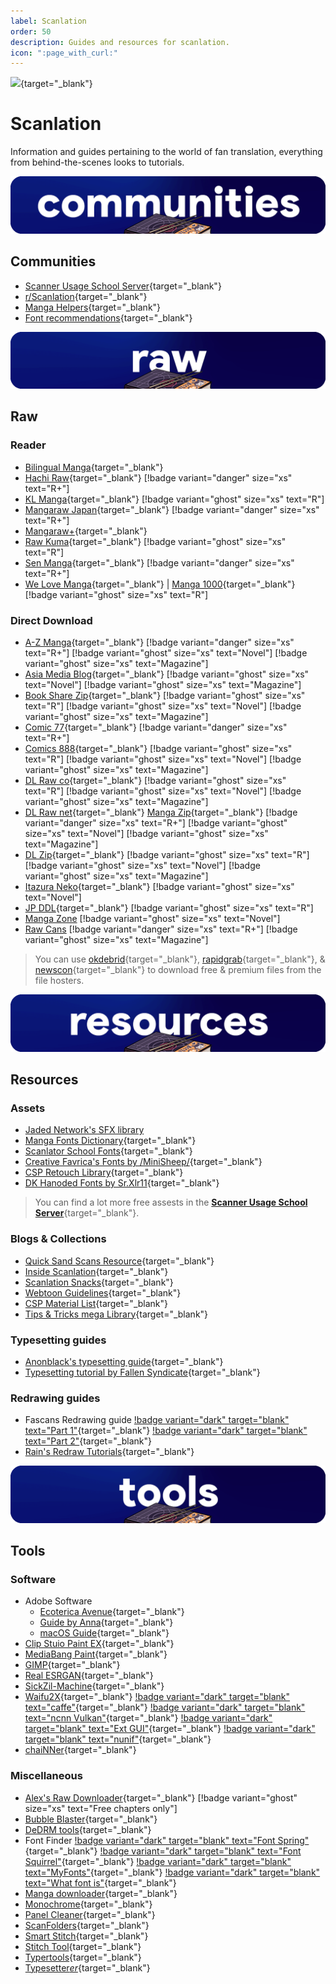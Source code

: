 ```yaml
---
label: Scanlation
order: 50
description: Guides and resources for scanlation.
icon: ":page_with_curl:"
---
```

![](https://cdn.apollo.moe/img/scan.png){target="_blank"}
# Scanlation
Information and guides pertaining to the world of fan translation, everything from behind-the-scenes looks to tutorials.


![](/static/banner/comms.png)
## Communities
- [Scanner Usage School Server](https://discord.com/invite/NCzxVB9){target="_blank"}
- [r/Scanlation](https://www.reddit.com/r/Scanlation/){target="_blank"}
- [Manga Helpers](https://mangahelpers.com/){target="_blank"}
- [Font recommendations](https://discord.gg/kgZ4MXgzpx){target="_blank"}

![](/static/banner/raw.png)
## Raw

### Reader
- [Bilingual Manga](https://bilingualmanga.net/){target="_blank"}
- [Hachi Raw](https://hachiraw.com/){target="_blank"} [!badge variant="danger" size="xs" text="R+"]
- [KL Manga](https://klmanga.com/){target="_blank"} [!badge variant="ghost" size="xs" text="R"]
- [Mangaraw Japan](https://mangaraw.to/){target="_blank"} [!badge variant="danger" size="xs" text="R+"]
- [Mangaraw+](https://mangarawplus.co/){target="_blank"}
- [Raw Kuma](https://rawkuma.com/){target="_blank"} [!badge variant="ghost" size="xs" text="R"]
- [Sen Manga](https://raw.senmanga.com/ ){target="_blank"} [!badge variant="danger" size="xs" text="R+"]
- [We Love Manga](https://welovemanga.one/){target="_blank"} | [Manga 1000](https://manga1000.top/){target="_blank"} [!badge variant="ghost" size="xs" text="R"]

### Direct Download
- [A-Z Manga](https://www.a-zmanga.net/){target="_blank"} [!badge variant="danger" size="xs" text="R+"]  [!badge variant="ghost" size="xs" text="Novel"] [!badge variant="ghost" size="xs" text="Magazine"]
- [Asia Media Blog](https://asiamediablog.com/media/comic/manga/){target="_blank"}  [!badge variant="ghost" size="xs" text="Novel"] [!badge variant="ghost" size="xs" text="Magazine"]
- [Book Share Zip](https://bszip.com/){target="_blank"} [!badge variant="ghost" size="xs" text="R"]  [!badge variant="ghost" size="xs" text="Novel"]  [!badge variant="ghost" size="xs" text="Magazine"]
- [Comic 77](https://comic77.com/ ){target="_blank"} [!badge variant="danger" size="xs" text="R+"]
- [Comics 888](https://comics888.com/){target="_blank"} [!badge variant="ghost" size="xs" text="R"]  [!badge variant="ghost" size="xs" text="Novel"] [!badge variant="ghost" size="xs" text="Magazine"]
- [DL Raw co](https://dl-raw.co/){target="_blank"} [!badge variant="ghost" size="xs" text="R"]  [!badge variant="ghost" size="xs" text="Novel"] [!badge variant="ghost" size="xs" text="Magazine"]
- [DL Raw net](https://dlraw.net/category/raw-manga/){target="_blank"}  [Manga Zip](https://manga-zip.info/category/raw-manga/){target="_blank"} [!badge variant="danger" size="xs" text="R+"]  [!badge variant="ghost" size="xs" text="Novel"] [!badge variant="ghost" size="xs" text="Magazine"]
- [DL Zip](https://dl-zip.com/){target="_blank"} [!badge variant="ghost" size="xs" text="R"]  [!badge variant="ghost" size="xs" text="Novel"] [!badge variant="ghost" size="xs" text="Magazine"]
- [Itazura Neko](https://djtguide.github.io/library/manga/subete){target="_blank"}  [!badge variant="ghost" size="xs" text="Novel"]
- [JP DDL](https://jpddl.com/manga){target="_blank"} [!badge variant="ghost" size="xs" text="R"]
- [Manga Zone](http://www.manga-zone.org/)  [!badge variant="ghost" size="xs" text="Novel"]
- [Raw Cans](http://raw-cans.net/) [!badge variant="danger" size="xs" text="R+"]  [!badge variant="ghost" size="xs" text="Magazine"]

> You can use [okdebrid](https://okdebrid.com/){target="_blank"}, [rapidgrab](https://rapidgrab.pl/){target="_blank"}, & [newscon](https://www.newscon.net/d/){target="_blank"} to download free & premium files from the file hosters.

![](/static/banner/res.png)
## Resources


### Assets
- [Jaded Network's SFX library](http://thejadednetwork.com/sfx/)
- [Manga Fonts Dictionary](https://mangafonts.carrd.co/){target="_blank"}
- [Scanlator School Fonts](https://drive.google.com/drive/folders/1hPV4o8fmxY2Ab9tXi84l0vVOUQEgFIbU){target="_blank"}
- [Creative Favrica's Fonts by /MiniSheep/](https://drive.google.com/drive/folders/1WLt0y72LtqpdGK-EhQP3DV3_T_vxSvaP){target="_blank"}
- [CSP Retouch Library](https://docs.google.com/spreadsheets/d/1mqIqqSoddaZYu3NhCfIXJ9PzPbCLBOe1Y6mD_7s3we4/edit#gid=2085357266){target="_blank"}
- [DK Hanoded Fonts by Sr.Xlr11](https://drive.google.com/drive/folders/1TQTA1FGU_Ow6WDb3fv8-1mTRF_v_NzHh){target="_blank"}

> You can find a lot more free assests in the [**Scanner Usage School Server**](https://discord.com/invite/NCzxVB9){target="_blank"}.

### Blogs & Collections
- [Quick Sand Scans Resource](https://quicksandscans.wordpress.com/resources/){target="_blank"}
- [Inside Scanlation](https://www.insidescanlation.com/backgrounds/index.html){target="_blank"}
- [Scanlation Snacks](https://scanlationsnacks.wordpress.com/){target="_blank"}
- [Webtoon Guidelines](https://github.com/ricafolio/awesome-webtoon-guidelines){target="_blank"}
- [CSP Material List](https://cspmasterlist.carrd.co/){target="_blank"}
- [Tips & Tricks mega Library](https://well-zinc-cd5.notion.site/Tips-Tricks-mega-Library-586dbc3ed4bc482285180ee4aac92d92){target="_blank"}

### Typesetting guides

- [Anonblack's typesetting guide](https://mangadex.org/title/08e1f85a-bb12-4fe4-aec5-0d7a80b3a261/anonblack-s-typesetting-guide){target="_blank"}
- [Typesetting tutorial by Fallen Syndicate](https://coloredmanga.com/rhss-comprehensive-typesetting-guide-re-hosted-version-from-fallen-syndicates-rehost/){target="_blank"}

### Redrawing guides
- Fascans Redrawing guide [!badge variant="dark" target="blank" text="Part 1"](https://fascans.com/featured/basic-redrawing-tutorials-part-1-using-clone-stamp-tool-effectively/){target="_blank"}  [!badge variant="dark" target="blank" text="Part 2"](https://fascans.com/position/redrawer/basic-redrawing-tutorials-part-2-dealing-with-linesspeed-lines/){target="_blank"}
- [Rain's Redraw Tutorials](https://web.archive.org/web/20140814131939/http://www.redhawkscans.com/showthread.php?7057-Rain-s-Redraw-Tutorials&p=112119&viewfull=1#post112119){target="_blank"}


![](/static/banner/tools.png)
## Tools

### Software
- Adobe Software
	- [Ecoterica Avenue](https://rentry.org/adobesoftware){target="_blank"}
	- [Guide by Anna](https://docs.google.com/document/d/17PheyyF9dm7YYjaTZ9JAAY3hhdeIQ7sJ4sylTG9_6xI/edit){target="_blank"}
	- [macOS Guide](https://telegra.ph/MacOS-Adobe-CC-Guide-11-29){target="_blank"}
- [Clip Stuio Paint EX](https://www.clipstudio.net/en/function_ex/){target="_blank"}
- [MediaBang Paint](https://medibangpaint.com/en/){target="_blank"}
- [GIMP](https://www.gimp.org/){target="_blank"}
- [Real ESRGAN](https://github.com/xinntao/Real-ESRGAN){target="_blank"}
- [SickZil-Machine](https://github.com/KUR-creative/SickZil-Machine){target="_blank"}
- [Waifu2X](https://github.com/nagadomi/waifu2x){target="_blank"} [!badge variant="dark" target="blank" text="caffe"](https://github.com/lltcggie/waifu2x-caffe){target="_blank"} [!badge variant="dark" target="blank" text="ncnn Vulkan"](https://github.com/nihui/waifu2x-ncnn-vulkan){target="_blank"} [!badge variant="dark" target="blank" text="Ext GUI"](https://github.com/AaronFeng753/Waifu2x-Extension-GUI){target="_blank"} [!badge variant="dark" target="blank" text="nunif"](https://github.com/nagadomi/nunif){target="_blank"}
- [chaiNNer](https://github.com/chaiNNer-org/chaiNNer){target="_blank"}


### Miscellaneous 
- [Alex's Raw Downloader](https://raws.alexeliot.xyz/){target="_blank"}  [!badge variant="ghost" size="xs" text="Free chapters only"]
- [Bubble Blaster](https://github.com/Aeonss/BubbleBlaster){target="_blank"}
- [DeDRM tools](https://github.com/noDRM/DeDRM_tools){target="_blank"}
- Font Finder [!badge variant="dark" target="blank" text="Font Spring"](https://www.fontspring.com/matcherator){target="_blank"} [!badge variant="dark" target="blank" text="Font Squirrel"](https://www.fontsquirrel.com/matcherator){target="_blank"} [!badge variant="dark" target="blank" text="MyFonts"](https://www.myfonts.com/pages/whatthefont){target="_blank"}  [!badge variant="dark" target="blank" text="What font is"](https://www.whatfontis.com/){target="_blank"}
- [Manga downloader](https://github.com/xuzhengyi1995/Manga_downloader){target="_blank"}
- [Monochrome](https://github.com/MonochromeCMS/monochrome){target="_blank"}
- [Panel Cleaner](https://github.com/VoxelCubes/PanelCleaner){target="_blank"}
- [ScanFolders](https://github.com/Fris44/ScanFolders){target="_blank"}
- [Smart Stitch](https://github.com/MechTechnology/SmartStitch){target="_blank"}
- [Stitch Tool](https://github.com/Aeonss/StitchTool){target="_blank"}
- [Typertools](https://swirt.github.io/typertools/){target="_blank"}
- [Typesetter*er*](https://illuminati-manga.com/illiteracy/typesetterer/){target="_blank"}